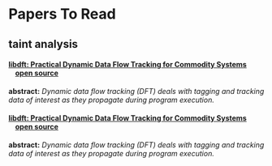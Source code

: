 
# Papers To Read
## taint analysis
#### [libdft: Practical Dynamic Data Flow Tracking for Commodity Systems](https://github.com/njuwangzhilong/ReadPaperList/blob/master/papers/libdft.practicadynamicdataflowTracking.pdf)   &nbsp;&nbsp;&nbsp;&nbsp;[**open source**](https://github.com/njuwangzhilong/ReadPaperList/tree/master/projects/libdft-3.1415alpha)
**abstract:**  *Dynamic data flow tracking (DFT) deals with tagging and tracking data of interest as they propagate during program execution.* 

#### [libdft: Practical Dynamic Data Flow Tracking for Commodity Systems](https://github.com/njuwangzhilong/ReadPaperList/blob/master/papers/libdft.practicadynamicdataflowTracking.pdf)   &nbsp;&nbsp;&nbsp;&nbsp;[**open source**](https://github.com/njuwangzhilong/ReadPaperList/tree/master/projects/libdft-3.1415alpha)
**abstract:**  *Dynamic data flow tracking (DFT) deals with tagging and tracking data of interest as they propagate during program execution.* 
